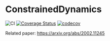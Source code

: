 # ConstrainedDynamics
![CI](https://github.com/janbruedigam/ConstrainedDynamics.jl/workflows/CI/badge.svg)
[![Coverage Status](https://coveralls.io/repos/github/janbruedigam/ConstrainedDynamics.jl/badge.svg?branch=master)](https://coveralls.io/github/janbruedigam/ConstrainedDynamics.jl?branch=master)
[![codecov](https://codecov.io/gh/janbruedigam/ConstrainedDynamics.jl/branch/master/graph/badge.svg)](https://codecov.io/gh/janbruedigam/ConstrainedDynamics.jl)


Related paper: https://arxiv.org/abs/2002.11245
